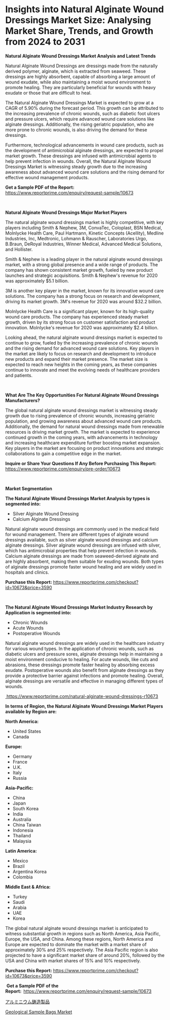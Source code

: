 <p><h1>Insights into Natural Alginate Wound Dressings Market Size: Analysing Market Share, Trends, and Growth from 2024 to 2031</h1></p><p><strong>Natural Alginate Wound Dressings Market Analysis and Latest Trends</strong></p>
<p><p>Natural Alginate Wound Dressings are dressings made from the naturally derived polymer, alginate, which is extracted from seaweed. These dressings are highly absorbent, capable of absorbing a large amount of wound exudate, while also maintaining a moist wound environment to promote healing. They are particularly beneficial for wounds with heavy exudate or those that are difficult to heal.</p><p>The Natural Alginate Wound Dressings Market is expected to grow at a CAGR of 5.90% during the forecast period. This growth can be attributed to the increasing prevalence of chronic wounds, such as diabetic foot ulcers and pressure ulcers, which require advanced wound care solutions like alginate dressings. Additionally, the rising geriatric population, who are more prone to chronic wounds, is also driving the demand for these dressings.</p><p>Furthermore, technological advancements in wound care products, such as the development of antimicrobial alginate dressings, are expected to propel market growth. These dressings are infused with antimicrobial agents to help prevent infection in wounds. Overall, the Natural Alginate Wound Dressings Market is witnessing steady growth due to the increasing awareness about advanced wound care solutions and the rising demand for effective wound management products.</p></p>
<p><strong>Get a Sample PDF of the Report:&nbsp;</strong> <a href="https://www.reportprime.com/enquiry/request-sample/10673">https://www.reportprime.com/enquiry/request-sample/10673</a></p>
<p>&nbsp;</p>
<p><strong>Natural Alginate Wound Dressings Major Market Players</strong></p>
<p><p>The natural alginate wound dressings market is highly competitive, with key players including Smith & Nephew, 3M, ConvaTec, Coloplast, BSN Medical, Molnlycke Health Care, Paul Hartmann, Kinetic Concepts (Acellity), Medline Industries, Inc, Medtronic, Lohmann & Rauscher, Laboratories Urgo, B.Braun, DeRoyal Industries, Winner Medical, Advanced Medical Solutions, and Hollister.</p><p>Smith & Nephew is a leading player in the natural alginate wound dressings market, with a strong global presence and a wide range of products. The company has shown consistent market growth, fueled by new product launches and strategic acquisitions. Smith & Nephew's revenue for 2020 was approximately $5.1 billion.</p><p>3M is another key player in the market, known for its innovative wound care solutions. The company has a strong focus on research and development, driving its market growth. 3M's revenue for 2020 was around $32.2 billion.</p><p>Molnlycke Health Care is a significant player, known for its high-quality wound care products. The company has experienced steady market growth, driven by its strong focus on customer satisfaction and product innovation. Molnlycke's revenue for 2020 was approximately $2.4 billion.</p><p>Looking ahead, the natural alginate wound dressings market is expected to continue to grow, fueled by the increasing prevalence of chronic wounds and the rising demand for advanced wound care solutions. Key players in the market are likely to focus on research and development to introduce new products and expand their market presence. The market size is expected to reach new heights in the coming years, as these companies continue to innovate and meet the evolving needs of healthcare providers and patients.</p></p>
<p>&nbsp;</p>
<p><strong>What Are The Key Opportunities For Natural Alginate Wound Dressings Manufacturers?</strong></p>
<p><p>The global natural alginate wound dressings market is witnessing steady growth due to rising prevalence of chronic wounds, increasing geriatric population, and growing awareness about advanced wound care products. Additionally, the demand for natural wound dressings made from renewable resources is driving market growth. The market is expected to experience continued growth in the coming years, with advancements in technology and increasing healthcare expenditure further boosting market expansion. Key players in the market are focusing on product innovations and strategic collaborations to gain a competitive edge in the market.</p></p>
<p><strong>Inquire or Share Your Questions If Any Before Purchasing This Report:</strong> <a href="https://www.reportprime.com/enquiry/pre-order/10673">https://www.reportprime.com/enquiry/pre-order/10673</a></p>
<p>&nbsp;</p>
<p><strong>Market Segmentation</strong></p>
<p><strong>The Natural Alginate Wound Dressings Market Analysis by types is segmented into:</strong></p>
<p><ul><li>Silver Alginate Wound Dressing</li><li>Calcium Alginate Dressings</li></ul></p>
<p><p>Natural alginate wound dressings are commonly used in the medical field for wound management. There are different types of alginate wound dressings available, such as silver alginate wound dressings and calcium alginate dressings. Silver alginate wound dressings are infused with silver, which has antimicrobial properties that help prevent infection in wounds. Calcium alginate dressings are made from seaweed-derived alginate and are highly absorbent, making them suitable for exuding wounds. Both types of alginate dressings promote faster wound healing and are widely used in hospitals and clinics.</p></p>
<p><strong>Purchase this Report:&nbsp;</strong><a href="https://www.reportprime.com/checkout?id=10673&price=3590">https://www.reportprime.com/checkout?id=10673&price=3590</a></p>
<p>&nbsp;</p>
<p><strong>The Natural Alginate Wound Dressings Market Industry Research by Application is segmented into:</strong></p>
<p><ul><li>Chronic Wounds</li><li>Acute Wounds</li><li>Postoperative Wounds</li></ul></p>
<p><p>Natural alginate wound dressings are widely used in the healthcare industry for various wound types. In the application of chronic wounds, such as diabetic ulcers and pressure sores, alginate dressings help in maintaining a moist environment conducive to healing. For acute wounds, like cuts and abrasions, these dressings promote faster healing by absorbing excess exudate. Postoperative wounds also benefit from alginate dressings as they provide a protective barrier against infections and promote healing. Overall, alginate dressings are versatile and effective in managing different types of wounds.</p></p>
<p><a href="https://www.reportprime.com/natural-alginate-wound-dressings-r10673">&nbsp;https://www.reportprime.com/natural-alginate-wound-dressings-r10673</a></p>
<p><strong>In terms of Region, the Natural Alginate Wound Dressings Market Players available by Region are:</strong></p>
<p>
    <p> <strong> North America: </strong>
        <ul>
            <li>United States</li>
            <li>Canada</li>
        </ul>
        </p> 
    <p> <strong> Europe: </strong>
        <ul>
            <li>Germany</li>
            <li>France</li>
            <li>U.K.</li>
            <li>Italy</li>
            <li>Russia</li>
        </ul>
        </p> 
    <p> <strong> Asia-Pacific: </strong>
        <ul>
            <li>China</li>
            <li>Japan</li>
            <li>South Korea</li>
            <li>India</li>
            <li>Australia</li>
            <li>China Taiwan</li>
            <li>Indonesia</li>
            <li>Thailand</li>
            <li>Malaysia</li>
        </ul>
        </p> 
    <p> <strong> Latin America: </strong>
        <ul>
            <li>Mexico</li>
            <li>Brazil</li>
            <li>Argentina Korea</li>
            <li>Colombia</li>
        </ul>
        </p> 
    <p> <strong> Middle East & Africa: </strong>
        <ul>
            <li>Turkey</li>
            <li>Saudi</li>
            <li>Arabia</li>
            <li>UAE</li>
            <li>Korea</li>
        </ul>
    </p>
    </p>
<p><p>The global natural alginate wound dressings market is anticipated to witness substantial growth in regions such as North America, Asia Pacific, Europe, the USA, and China. Among these regions, North America and Europe are expected to dominate the market with a market share of approximately 30% and 25% respectively. The Asia Pacific region is also projected to have a significant market share of around 20%, followed by the USA and China with market shares of 15% and 10% respectively.</p></p>
<p><strong>Purchase this Report: </strong><a href="https://www.reportprime.com/checkout?id=10673&price=3590">https://www.reportprime.com/checkout?id=10673&price=3590</a></p>
<p>&nbsp;<strong>Get a Sample PDF of the Report:&nbsp;&nbsp;</strong><a href="https://www.reportprime.com/enquiry/request-sample/10673">https://www.reportprime.com/enquiry/request-sample/10673</a></p>
<p><strong></strong></p>
<p><p><a href="https://github.com/zekaoe592392/Market-Research-Report-List-1/blob/main/884142824134.md">アルミニウム鋳造製品</a></p><p><a href="https://github.com/RickHolmes3/Market-Research-Report-List-4/blob/main/geological-sample-bags-market.md">Geological Sample Bags Market</a></p></p>